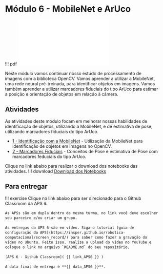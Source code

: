 # Módulo 6 - MobileNet e ArUco

!!! pdf
    ![](slides.pdf)

Neste módulo vamos continuar nosso estudo de processamento de imagens com a biblioteca OpenCV. Vamos aprender a utilizar a MobileNet, uma rede neural pré-treinada, para identificar objetos em imagens. Vamos também aprender a utilizar marcadores fiduciais do tipo ArUco para estimar a posição e orientação de objetos em relação à câmera.

## Atividades

As atividades deste módulo focam em melhorar nossas habilidades de identificação de objetos, utilizando a MobileNet, e de estimativa de pose, utilizando marcadores fiduciais do tipo ArUco.

- [1 - Identificação com a MobileNet](atividades/1-mobilenet.ipynb) - Utilização da MobileNet para identificação de objetos em imagens no OpenCV.
- [2 - Marcadores Fiduciais](atividades/2-aruco.ipynb) - Conceitos de Pose e estimativa de Pose com marcadores feduciais do tipo ArUco.

Clique no link abaixo para realizar o download dos notebooks das atividades.
!!! download
    [Download dos Notebooks](atividades_cap_6.zip)

## Para entregar

!!! exercise
    Clique no link abaixo para ser direcionado para o Github Classroom da APS 6.

    As APSs são em dupla dentro da mesma turma, no link você deve escolher seu parceiro e/ou criar um grupo.

    As entregas da APS 6 são em vídeo. Siga o tutorial [guia de configuração da APS](https://insper.github.io/robotica-computacional/screen_record/) para saber como fazer a gravação do vídeo no Ubuntu. Feito isso, realize o upload do vídeo no YouTube e coloque o link no arquivo `README.md` do seu repositório.

    [APS 6 - Github Classroom]( {{ link_APS6 }} )

    A data final de entrega é **{{ data_APS6 }}**.